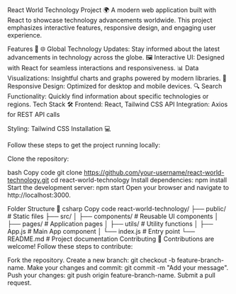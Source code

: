 React World Technology Project 🌍
A modern web application built with React to showcase technology advancements worldwide. This project emphasizes interactive features, responsive design, and engaging user experience.

Features 🚀
🌐 Global Technology Updates: Stay informed about the latest advancements in technology across the globe.
🖼️ Interactive UI: Designed with React for seamless interactions and responsiveness.
📊 Data Visualizations: Insightful charts and graphs powered by modern libraries.
🎨 Responsive Design: Optimized for desktop and mobile devices.
🔍 Search Functionality: Quickly find information about specific technologies or regions.
Tech Stack 🛠️
Frontend: React, Tailwind CSS
API Integration: Axios for REST API calls

Styling: Tailwind CSS
Installation 💻


Follow these steps to get the project running locally:

Clone the repository:

bash
Copy code
git clone https://github.com/your-username/react-world-technology.git
cd react-world-technology
Install dependencies:
npm install
Start the development server:
npm start
Open your browser and navigate to http://localhost:3000.

Folder Structure 📂
csharp
Copy code
react-world-technology/
├── public/           # Static files
├── src/
│   ├── components/   # Reusable UI components
│   ├── pages/        # Application pages
│   ├── utils/        # Utility functions
│   ├── App.js        # Main App component
│   └── index.js      # Entry point
└── README.md         # Project documentation
Contributing 🤝
Contributions are welcome! Follow these steps to contribute:

Fork the repository.
Create a new branch: git checkout -b feature-branch-name.
Make your changes and commit: git commit -m "Add your message".
Push your changes: git push origin feature-branch-name.
Submit a pull request.
